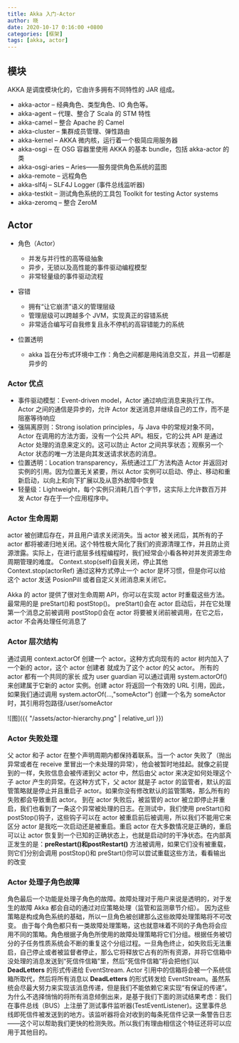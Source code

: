 ```yaml
---
title: Akka 入门-Actor
author: 晓
date: 2020-10-17 0:16:00 +0800
categories: [框架]
tags: [akka, actor]
---
```


## 模块

AKKA 是调度模块化的，它由许多拥有不同特性的 JAR 组成。

- akka-actor – 经典角色、类型角色、IO 角色等。
- akka-agent – 代理、整合了 Scala 的 STM 特性
- akka-camel – 整合 Apache 的 Camel
- akka-cluster – 集群成员管理、弹性路由
- akka-kernel – AKKA 微内核，运行着一个极简应用服务器
- akka-osgi – 在 OSG 容器里使用 AKKA 的基本 bundle，包括 akka-actor 的类
- akka-osgi-aries – Aries——服务提供角色系统的蓝图
- akka-remote – 远程角色
- akka-slf4j – SLF4J Logger (事件总线监听器)
- akka-testkit – 测试角色系统的工具包 Toolkit for testing Actor systems
- akka-zeromq – 整合 ZeroM

## Actor

- 角色（Actor）

  - 并发与并行性的高等级抽象
  - 异步，无锁以及高性能的事件驱动编程模型
  - 非常轻量级的事件驱动流程

- 容错
  - 拥有“让它崩溃”语义的管理层级
  - 管理层级可以跨越多个 JVM，实现真正的容错系统
  - 非常适合编写可自我修复且永不停机的高容错能力的系统
- 位置透明
  - akka 旨在分布式环境中工作：角色之间都是用纯消息交互，并且一切都是异步的

### Actor 优点

- 事件驱动模型：Event-driven model，Actor 通过响应消息来执行工作。Actor 之间的通信是异步的，允许 Actor 发送消息并继续自己的工作，而不是阻塞等待响应
- 强隔离原则：Strong isolation principles，与 Java 中的常规对象不同，Actor 在调用的方法方面，没有一个公共 API。相反，它的公共 API 是通过 Actor 处理的消息来定义的。这可以防止 Actor 之间共享状态；观察另一个 Actor 状态的唯一方法是向其发送请求状态的消息。
- 位置透明：Location transparency，系统通过工厂方法构造 Actor 并返回对实例的引用。因为位置无关紧要，所以 Actor 实例可以启动、停止、移动和重新启动，以向上和向下扩展以及从意外故障中恢复
- 轻量级：Lightweight，每个实例只消耗几百个字节，这实际上允许数百万并发 Actor 存在于一个应用程序中。

### Actor 生命周期

actor 被创建后存在，并且用户请求关闭消失。当 actor 被关闭后，其所有的子 actor 都将被递归地关闭。这个特性极大简化了我们的资源清理工作，并且防止资源泄露。实际上，在进行底层多线程编程时，我们经常会小看各种对并发资源生命周期管理的难度。
Context.stop(self)自我关闭，停止其他 Context.stop(actorRef) 通过这种方式停止一个 actor 是坏习惯，但是你可以给这个 actor 发送 PosionPill 或者自定义关闭消息来关闭它。

Akka 的 actor 提供了很对生命周期 API，你可以在实现 actor 时重载这些方法。最常用的是 preStart()和 postStop()。
preStart()会在 actor 启动后，并在它处理第一个消息之前被调用
postStop()会在 actor 将要被关闭前被调用，在它之后，actor 不会再处理任何消息了

### Actor 层次结构

通过调用 context.actorOf 创建一个 actor。这种方式向现有的 actor 树内加入了一个新的 actor，这个 actor 创建者
就成为了这个 actor 的父 actor。
所有的 actor 都有一个共同的家长 成为 user guardian 可以通过调用 system.actorOf()来创建属于它新的 actor 实例。创建 actor 将返回一个有效的 URL 引用，因此，如果我们通过调用 system.actorOf(…,"someActor") 创建一个名为 someActor 时，其引用将包路径/user/someActor

![图]({{ "/assets/actor-hierarchy.png" | relative_url }})

### Actor 失败处理

父 actor 和子 actor 在整个声明周期内都保持着联系。当一个 actor 失败了（抛出异常或者在 receive 里冒出一个未处理的异常），他会被暂时地挂起。就像之前提到的一样，失败信息会被传递到父 actor 中，然后由父 actor 来决定如何处理这个子 actor 产生的异常。在这种方式下，父 actor 就是子 actor 的监管者，默认的监管策略就是停止并且重启子 actor。如果你没有修改默认的监管策略，那么所有的失败都会导致重启 actor。
到在 actor 失败后，被监管的 actor 被立即停止并重启，我们也看到了一条这个异常被处理的日志。在测试中，我们使用 preStart()和 postStop()钩子，这些钩子可以在 actor 被重启前后被调用，所以我们不能用它来区分 actor 是我吃一次启动还是被重启。重启 actor 在大多数情况是正确的，重启可以让 actor 恢复到一个已知的正确状态上，也就是启动时的干净状态。在内部真正发生的是：**preRestart()**和**postRestart()** 方法被调用，如果它们没有被重载，则它们分别会调用 postStop()和 preStart()你可以尝试重载这些方法，看看输出的改变

### Actor 处理子角色故障

角色最后一个功能是处理子角色的故障。故障处理对于用户来说是透明的，对于发生的故障 Akka 都会自动的通过对应策略处理（监管和监测章节介绍）。 因为这些策略是构成角色系统的基础，所以一旦角色被创建那么这些故障处理策略将不可改变。
由于每个角色都只有一类故障处理策略，这也就意味着不同的子角色将会应用不同的策略。角色根据子角色所使用的故障处理策略将它们分组。根据任务被切分的子任务性质系统会不断的重复这个分组过程。一旦角色终止，如失败后无法重启，自己停止或者被监督者停止，那么它将释放它占有的所有资源，并将它信箱中没处理的消息发送到“死信件信箱”里，然后“死信件信箱”将会把他们以 **DeadLetters** 的形式传递给 EventStream. Actor 引用中的信箱将会被一个系统信箱所取代，然后将所有消息以 **DeadLetters** 的形式转发给 EventStream。虽然系统会尽最大努力来实现该消息传递，但是我们不能依赖它来实现“有保证的传递”。
为什么不选择悄悄的将所有消息倾倒出来，是基于我们下面的测试结果考虑：我们在事件总线（BUS）上注册了测试事件监听器(TestEventListener)。这里事件总线即死信件被发送到的地方。该监听器将会对收到的每条死信件记录一条警告日志——这个可以帮助我们更快的检测失败。所以我们有理由相信这个特征还将可以应用于其他目的。
